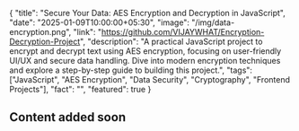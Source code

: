 {
  "title": "Secure Your Data: AES Encryption and Decryption in JavaScript",
  "date": "2025-01-09T10:00:00+05:30",
  "image": "/img/data-encryption.png",
  "link": "https://github.com/VIJAYWHAT/Encryption-Decryption-Project",
  "description": "A practical JavaScript project to encrypt and decrypt text using AES encryption, focusing on user-friendly UI/UX and secure data handling. Dive into modern encryption techniques and explore a step-by-step guide to building this project.",
  "tags": ["JavaScript", "AES Encryption", "Data Security", "Cryptography", "Frontend Projects"],
  "fact": "",
  "featured": true
}


## Content added soon